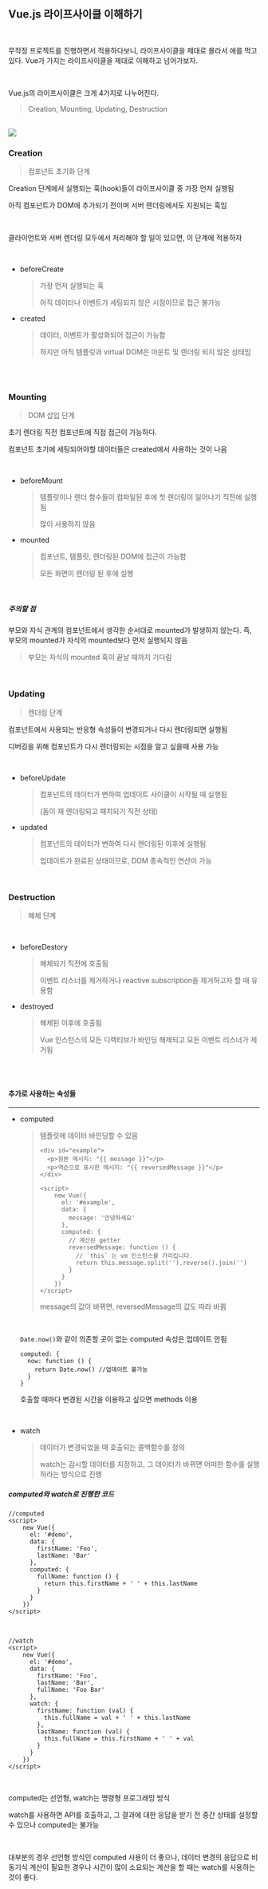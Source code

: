 ## Vue.js 라이프사이클 이해하기

<br>

무작정 프로젝트를 진행하면서 적용하다보니, 라이프사이클을 제대로 몰라서 애를 먹고있다. Vue가 가지는 라이프사이클을 제대로 이해하고 넘어가보자.

<br>

Vue.js의 라이프사이클은 크게 4가지로 나누어진다.

> Creation, Mounting, Updating, Destruction

<br>

<img src="https://miro.medium.com/max/700/1*tnSXRrpLBYmfHnIagITlcg.png">

<br>

### Creation

> 컴포넌트 초기화 단계

Creation 단계에서 실행되는 훅(hook)들이 라이프사이클 중 가장 먼저 실행됨

아직 컴포넌트가 DOM에 추가되기 전이며 서버 렌더링에서도 지원되는 훅임

<br>

클라이언트와 서버 렌더링 모두에서 처리해야 할 일이 있으면, 이 단계에 적용하자

<br>

- beforeCreate

  > 가장 먼저 실행되는 훅
  >
  > 아직 데이터나 이벤트가 세팅되지 않은 시점이므로 접근 불가능

- created

  > 데이터, 이벤트가 활성화되어 접근이 가능함
  >
  > 하지만 아직 템플릿과 virtual DOM은 마운트 및 렌더링 되지 않은 상태임

<br>

<br>

### Mounting

> DOM 삽입 단계

초기 렌더링 직전 컴포넌트에 직접 접근이 가능하다.

컴포넌트 초기에 세팅되어야할 데이터들은 created에서 사용하는 것이 나음

<br>

- beforeMount

  > 템플릿이나 렌더 함수들이 컴파일된 후에 첫 렌더링이 일어나기 직전에 실행됨
  >
  > 많이 사용하지 않음

- mounted

  > 컴포넌트, 템플릿, 렌더링된 DOM에 접근이 가능함
  >
  > 모든 화면이 렌더링 된 후에 실행

<br>

##### 주의할 점

부모와 자식 관계의 컴포넌트에서 생각한 순서대로 mounted가 발생하지 않는다. 즉, 부모의 mounted가 자식의 mounted보다 먼저 실행되지 않음

> 부모는 자식의 mounted 훅이 끝날 때까지 기다림

<br>

### Updating

> 렌더링 단계

컴포넌트에서 사용되는 반응형 속성들이 변경되거나 다시 렌더링되면 실행됨

디버깅을 위해 컴포넌트가 다시 렌더링되는 시점을 알고 싶을때 사용 가능

<br>

- beforeUpdate

  > 컴포넌트의 데이터가 변하여 업데이트 사이클이 시작될 때 실행됨
  >
  > (돔이 재 렌더링되고 패치되기 직전 상태)

- updated

  > 컴포넌트의 데이터가 변하여 다시 렌더링된 이후에 실행됨
  >
  > 업데이트가 완료된 상태이므로, DOM 종속적인 연산이 가능

<br>

### Destruction

> 해체 단계

<br>

- beforeDestory

  > 해체되기 직전에 호출됨
  >
  > 이벤트 리스너를 제거하거나 reactive subscription을 제거하고자 할 때 유용함

- destroyed

  > 해체된 이후에 호출됨
  >
  > Vue 인스턴스의 모든 디렉티브가 바인딩 해제되고 모든 이벤트 리스너가 제거됨

<br>

<br>



#### 추가로 사용하는 속성들

---



- computed

  > 템플릿에 데이터 바인딩할 수 있음
  >
  > ```vue
  > <div id="example">
  >   <p>원본 메시지: "{{ message }}"</p>
  >   <p>역순으로 표시한 메시지: "{{ reversedMessage }}"</p>
  > </div>
  > 
  > <script>
  >     new Vue({
  >       el: '#example',
  >       data: {
  >         message: '안녕하세요'
  >       },
  >       computed: {
  >         // 계산된 getter
  >         reversedMessage: function () {
  >           // `this` 는 vm 인스턴스를 가리킵니다.
  >           return this.message.split('').reverse().join('')
  >         }
  >       }
  >     })
  > </script>
  > ```
  >
  > message의 값이 바뀌면, reversedMessage의 값도 따라 바뀜

  <br>

  `Date.now()`와 같이 의존할 곳이 없는 computed 속성은 업데이트 안됨

  ```
  computed: {
    now: function () {
      return Date.now() //업데이트 불가능
    }
  }
  ```

  호출할 때마다 변경된 시간을 이용하고 싶으면 methods 이용

  <br>

- watch

  > 데이터가 변경되었을 때 호출되는 콜백함수를 정의
  >
  > watch는 감시할 데이터를 지정하고, 그 데이터가 바뀌면 어떠한 함수를 실행하라는 방식으로 진행



##### computed와 watch로 진행한 코드

```vue
//computed
<script>
    new Vue({
      el: '#demo',
      data: {
        firstName: 'Foo',
        lastName: 'Bar'
      },
      computed: {
        fullName: function () {
          return this.firstName + ' ' + this.lastName
        }
      }
    })
</script>
```

<br>

```vue
//watch
<script>
    new Vue({
      el: '#demo',
      data: {
        firstName: 'Foo',
        lastName: 'Bar',
        fullName: 'Foo Bar'
      },
      watch: {
        firstName: function (val) {
          this.fullName = val + ' ' + this.lastName
        },
        lastName: function (val) {
          this.fullName = this.firstName + ' ' + val
        }
      }
    })
</script>
```

<br>

computed는 선언형, watch는 명령형 프로그래밍 방식

watch를 사용하면 API를 호출하고, 그 결과에 대한 응답을 받기 전 중간 상태를 설정할 수 있으나 computed는 불가능

<br>

대부분의 경우 선언형 방식인 computed 사용이 더 좋으나, 데이터 변경의 응답으로 비동기식 계산이 필요한 경우나 시간이 많이 소요되는 계산을 할 때는 watch를 사용하는 것이 좋다.